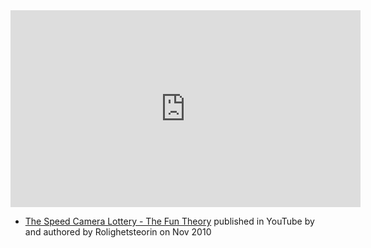 <iframe width="560" height="315" src="https://www.youtube.com/embed/iynzHWwJXaA" title="YouTube video player" frameborder="0" allow="accelerometer; autoplay; clipboard-write; encrypted-media; gyroscope; picture-in-picture; web-share" allowfullscreen></iframe>

- [The Speed Camera Lottery - The Fun Theory](https://www.youtube.com/watch?v=iynzHWwJXaA) published in YouTube by  and authored by Rolighetsteorin on Nov 2010


